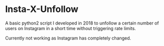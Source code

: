 # Insta-X-Unfollow

A basic python2 script I developed in 2018 to unfollow a certain number of users on Instagram in a short time without triggering rate limits.

Currently not working as Instagram has completely changed.
